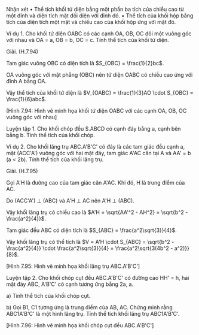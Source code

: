 Nhận xét
• Thể tích khối tứ diện bằng một phần ba tích của chiều cao từ một đỉnh và diện tích mặt đối diện với đỉnh đó.
• Thể tích của khối hộp bằng tích của diện tích một mặt và chiều cao của khối hộp ứng với mặt đó.

Ví dụ 1. Cho khối tứ diện OABC có các cạnh OA, OB, OC đôi một vuông góc với nhau và OA = a, OB = b, OC = c. Tính thể tích của khối tứ diện.

Giải. (H.7.94)

Tam giác vuông OBC có diện tích là $S_{OBC} = \frac{1}{2}bc$.

OA vuông góc với mặt phẳng (OBC) nên tứ diện OABC có chiều cao ứng với đỉnh A bằng OA.

Vậy thể tích của khối tứ diện là $V_{OABC} = \frac{1}{3}AO \cdot S_{OBC} = \frac{1}{6}abc$.

[Hình 7.94: Hình vẽ minh họa khối tứ diện OABC với các cạnh OA, OB, OC vuông góc với nhau]

Luyện tập 1. Cho khối chóp đều S.ABCD có cạnh đáy bằng a, cạnh bên bằng b. Tính thể tích của khối chóp.

Ví dụ 2. Cho khối lăng trụ ABC.A'B'C' có đáy là các tam giác đều cạnh a, mặt (ACC'A') vuông góc với hai mặt đáy, tam giác A'AC cân tại A và AA' = b (a < 2b). Tính thể tích của khối lăng trụ.

Giải. (H.7.95)

Gọi A'H là đường cao của tam giác cân A'AC. Khi đó, H là trung điểm của AC.

Do (ACC'A') ⊥ (ABC) và A'H ⊥ AC nên A'H ⊥ (ABC).

Vậy khối lăng trụ có chiều cao là $A'H = \sqrt{AA'^2 - AH^2} = \sqrt{b^2 - \frac{a^2}{4}}$.

Tam giác đều ABC có diện tích là $S_{ABC} = \frac{a^2\sqrt{3}}{4}$.

Vậy khối lăng trụ có thể tích là $V = A'H \cdot S_{ABC} = \sqrt{b^2 - \frac{a^2}{4}} \cdot \frac{a^2\sqrt{3}}{4} = \frac{a^2\sqrt{3(4b^2 - a^2)}}{8}$.

[Hình 7.95: Hình vẽ minh họa khối lăng trụ ABC.A'B'C']

Luyện tập 2. Cho khối chóp cụt đều ABC.A'B'C' có đường cao HH' = h, hai mặt đáy ABC, A'B'C' có cạnh tương ứng bằng 2a, a.

a) Tính thể tích của khối chóp cụt.

b) Gọi B1, C1 tương ứng là trung điểm của AB, AC. Chứng minh rằng ABC1A'B'C' là một hình lăng trụ. Tính thể tích khối lăng trụ ABC1A'B'C'.

[Hình 7.96: Hình vẽ minh họa khối chóp cụt đều ABC.A'B'C']